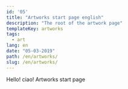 ```yaml
---
id: '05'
title: "Artworks start page english"
description: "The root of the artwork page"
templateKey: artworks
tags:
  - art
lang: en
date: "05-03-2019"
path: /en/artworks/
slug: /en/artworks/
---
```


Hello! ciao! Artworks start page
